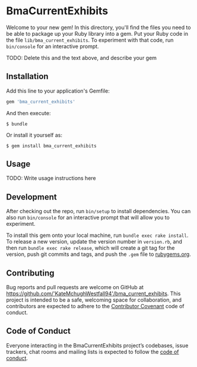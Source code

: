 # BmaCurrentExhibits

Welcome to your new gem! In this directory, you'll find the files you need to be able to package up your Ruby library into a gem. Put your Ruby code in the file `lib/bma_current_exhibits`. To experiment with that code, run `bin/console` for an interactive prompt.

TODO: Delete this and the text above, and describe your gem

## Installation

Add this line to your application's Gemfile:

```ruby
gem 'bma_current_exhibits'
```

And then execute:

    $ bundle

Or install it yourself as:

    $ gem install bma_current_exhibits

## Usage

TODO: Write usage instructions here

## Development

After checking out the repo, run `bin/setup` to install dependencies. You can also run `bin/console` for an interactive prompt that will allow you to experiment.

To install this gem onto your local machine, run `bundle exec rake install`. To release a new version, update the version number in `version.rb`, and then run `bundle exec rake release`, which will create a git tag for the version, push git commits and tags, and push the `.gem` file to [rubygems.org](https://rubygems.org).

## Contributing

Bug reports and pull requests are welcome on GitHub at https://github.com/'KateMchughWestfall94'/bma_current_exhibits. This project is intended to be a safe, welcoming space for collaboration, and contributors are expected to adhere to the [Contributor Covenant](http://contributor-covenant.org) code of conduct.

## Code of Conduct

Everyone interacting in the BmaCurrentExhibits project’s codebases, issue trackers, chat rooms and mailing lists is expected to follow the [code of conduct](https://github.com/'KateMchughWestfall94'/bma_current_exhibits/blob/master/CODE_OF_CONDUCT.md).
